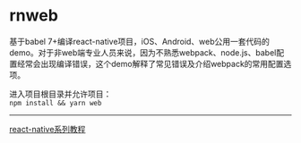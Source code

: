 # rnweb
基于babel 7+编译react-native项目，iOS、Android、web公用一套代码的demo。对于非web端专业人员来说，因为不熟悉webpack、node.js、babel配置经常会出现编译错误，这个demo解释了常见错误及介绍webpack的常用配置选项。


进入项目根目录并允许项目：<br>
`npm install && yarn web`


---
[react-native系列教程](https://www.cnblogs.com/wood-life/category/1403400.html)
<br>
